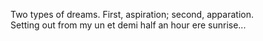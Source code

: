 Two types of dreams. First, aspiration; second, apparation.  
Setting out from my un et demi half an hour ere sunrise...